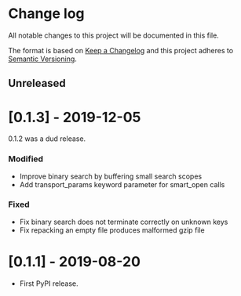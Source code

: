 # Change log

All notable changes to this project will be documented in this file.

The format is based on [Keep a Changelog](http://keepachangelog.com/)
and this project adheres to [Semantic Versioning](http://semver.org/).

## Unreleased

# [0.1.3] - 2019-12-05

0.1.2 was a dud release.

### Modified

- Improve binary search by buffering small search scopes
- Add transport_params keyword parameter for smart_open calls

### Fixed

- Fix binary search does not terminate correctly on unknown keys
- Fix repacking an empty file produces malformed gzip file

# [0.1.1] - 2019-08-20

- First PyPI release.
